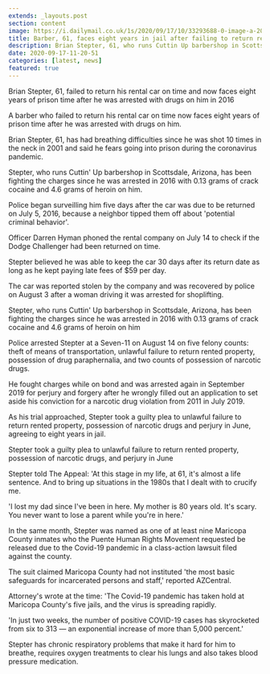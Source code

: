 ```yaml
---
extends: _layouts.post
section: content
image: https://i.dailymail.co.uk/1s/2020/09/17/10/33293688-0-image-a-20_1600333228076.jpg 
title: Barber, 61, faces eight years in jail after failing to return rental car on time 
description: Brian Stepter, 61, who runs Cuttin Up barbershop in Scottsdale, Arizona, faces eight years of prison time after he was arrested with drugs on him when he was arrested for failing to return a rental car. 
date: 2020-09-17-11-20-51 
categories: [latest, news] 
featured: true 
--- 
```

Brian Stepter, 61, failed to return his rental car on time and now faces eight years of prison time after he was arrested with drugs on him in 2016

A barber who failed to return his rental car on time now faces eight years of prison time after he was arrested with drugs on him.

Brian Stepter, 61, has had breathing difficulties since he was shot 10 times in the neck in 2001 and said he fears going into prison during the coronavirus pandemic.

Stepter, who runs Cuttin' Up barbershop in Scottsdale, Arizona, has been fighting the charges since he was arrested in 2016 with 0.13 grams of crack cocaine and 4.6 grams of heroin on him.

Police began surveilling him five days after the car was due to be returned on July 5, 2016, because a neighbor tipped them off about 'potential criminal behavior'.

Officer Darren Hyman phoned the rental company on July 14 to check if the Dodge Challenger had been returned on time.

Stepter believed he was able to keep the car 30 days after its return date as long as he kept paying late fees of $59 per day.

The car was reported stolen by the company and was recovered by police on August 3 after a woman driving it was arrested for shoplifting.

Stepter, who runs Cuttin' Up barbershop in Scottsdale, Arizona, has been fighting the charges since he was arrested in 2016 with 0.13 grams of crack cocaine and 4.6 grams of heroin on him

Police arrested Stepter at a Seven-11 on August 14 on five felony counts: theft of means of transportation, unlawful failure to return rented property, possession of drug paraphernalia, and two counts of possession of narcotic drugs.

He fought charges while on bond and was arrested again in September 2019 for perjury and forgery after he wrongly filled out an application to set aside his conviction for a narcotic drug violation from 2011 in July 2019.

As his trial approached, Stepter took a guilty plea to unlawful failure to return rented property, possession of narcotic drugs and perjury in June, agreeing to eight years in jail.

Stepter took a guilty plea to unlawful failure to return rented property, possession of narcotic drugs, and perjury in June

Stepter told The Appeal: 'At this stage in my life, at 61, it's almost a life sentence. And to bring up situations in the 1980s that I dealt with to crucify me. 

'I lost my dad since I've been in here. My mother is 80 years old. It's scary. You never want to lose a parent while you're in here.'

In the same month, Stepter was named as one of at least nine Maricopa County inmates who the Puente Human Rights Movement requested be released due to the Covid-19 pandemic in a class-action lawsuit filed against the county.

The suit claimed Maricopa County had not instituted 'the most basic safeguards for incarcerated persons and staff,' reported AZCentral.

Attorney's wrote at the time: 'The Covid-19 pandemic has taken hold at Maricopa County's five jails, and the virus is spreading rapidly.

'In just two weeks, the number of positive COVID-19 cases has skyrocketed from six to 313 — an exponential increase of more than 5,000 percent.'

Stepter has chronic respiratory problems that make it hard for him to breathe, requires oxygen treatments to clear his lungs and also takes blood pressure medication.


